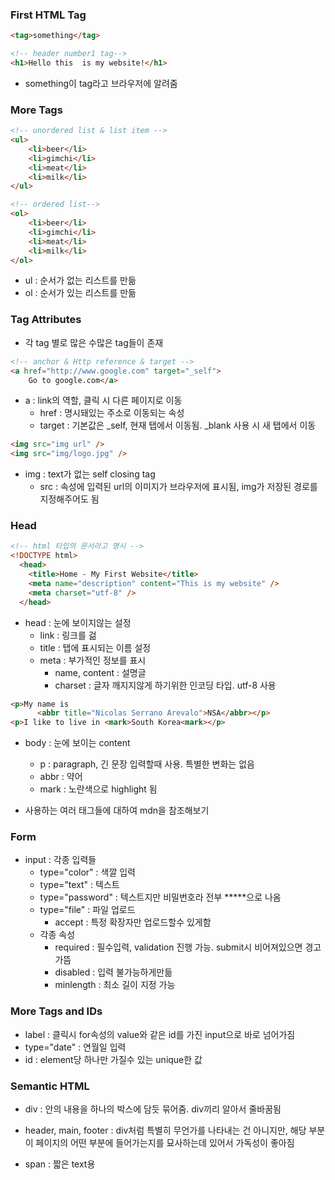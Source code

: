 ### First HTML Tag

```html
<tag>something</tag>

<!-- header number1 tag-->
<h1>Hello this  is my website!</h1>
```

- something이 tag라고 브라우저에 알려줌



### More Tags

```html
<!-- unordered list & list item -->
<ul>
    <li>beer</li>
    <li>gimchi</li>
    <li>meat</li>
    <li>milk</li>
</ul>

<!-- ordered list-->
<ol>
    <li>beer</li>
    <li>gimchi</li>
    <li>meat</li>
    <li>milk</li>
</ol>
```

- ul : 순서가 없는 리스트를 만듦
- ol : 순서가 있는 리스트를 만듦



### Tag Attributes

- 각 tag 별로 많은 수많은 tag들이 존재

```html
<!-- anchor & Http reference & target -->
<a href="http://www.google.com" target="_self">
    Go to google.com</a>
```

- a : link의 역할, 클릭 시 다른 페이지로 이동
  - href : 명시돼있는 주소로 이동되는 속성
  - target : 기본값은 _self, 현재 탭에서 이동됨. _blank 사용 시 새 탭에서 이동

```html
<img src="img url" />
<img src="img/logo.jpg" />
```

- img : text가 없는 self closing tag
  - src : 속성에 입력된 url의 이미지가 브라우저에 표시됨, img가 저장된 경로를 지정해주어도 됨



### Head

```html
<!-- html 타입의 문서라고 명시 -->
<!DOCTYPE html>
  <head>
    <title>Home - My First Website</title>
    <meta name="description" content="This is my website" />
    <meta charset="utf-8" />
  </head>
```

- head : 눈에 보이지않는 설정
  - link : 링크를 걺 
  - title : 탭에 표시되는 이름 설정
  - meta : 부가적인 정보를 표시
    - name, content : 설명글
    - charset : 글자 깨지지않게 하기위한 인코딩 타입. utf-8 사용

```html
<p>My name is 
      <abbr title="Nicolas Serrano Arevalo">NSA</abbr></p>
<p>I like to live in <mark>South Korea<mark></p>
```

- body : 눈에 보이는 content

  - p : paragraph, 긴 문장 입력할때 사용. 특별한 변화는 없음
  - abbr : 약어
  - mark : 노란색으로 highlight 됨

- 사용하는 여러 태그들에 대하여 mdn을 참조해보기

  

### Form

- input : 각종 입력들
  - type="color" : 색깔 입력
  - type="text" : 텍스트
  - type="password" : 텍스트지만 비밀번호라 전부 *****으로 나옴
  - type="file" : 파일 업로드
    - accept : 특정 확장자만 업로드할수 있게함
  - 각종 속성
    - required : 필수입력, validation 진행 가능. submit시 비어져있으면 경고가뜸
    - disabled : 입력 불가능하게만듦
    - minlength : 최소 길이 지정 가능



### More Tags and IDs

- label : 클릭시 for속성의 value와 같은 id를 가진 input으로 바로 넘어가짐
- type="date" : 연월일 입력
- id : element당 하나만 가질수 있는 unique한 값



### Semantic HTML

- div : 안의 내용을 하나의 박스에 담듯 묶어줌. div끼리 알아서 줄바꿈됨
- header, main, footer : div처럼 특별히 무언가를 나타내는 건 아니지만, 해당 부분이 페이지의 어떤 부분에 들어가는지를 묘사하는데 있어서 가독성이 좋아짐

- span : 짧은 text용